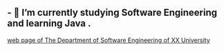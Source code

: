 
## - 🌱 I’m currently studying Software Engineering and learning Java  .
[web page of The Department of Software Engineering of XX University](https://https://bau.edu.tr/icerik/3885-yazilim-muhendisligi )

<!--
**mrersan/mrersan** is a ✨ _special_ ✨ repository because its `README.md` (this file) appears on your GitHub profile.

Here are some ideas to get you started:




